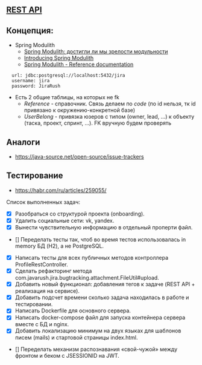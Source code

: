 ## [REST API](http://localhost:8080/doc)

## Концепция:

- Spring Modulith
    - [Spring Modulith: достигли ли мы зрелости модульности](https://habr.com/ru/post/701984/)
    - [Introducing Spring Modulith](https://spring.io/blog/2022/10/21/introducing-spring-modulith)
    - [Spring Modulith - Reference documentation](https://docs.spring.io/spring-modulith/docs/current-SNAPSHOT/reference/html/)

```
  url: jdbc:postgresql://localhost:5432/jira
  username: jira
  password: JiraRush
```

- Есть 2 общие таблицы, на которых не fk
    - _Reference_ - справочник. Связь делаем по _code_ (по id нельзя, тк id привязано к окружению-конкретной базе)
    - _UserBelong_ - привязка юзеров с типом (owner, lead, ...) к объекту (таска, проект, спринт, ...). FK вручную будем
      проверять

## Аналоги

- https://java-source.net/open-source/issue-trackers

## Тестирование

- https://habr.com/ru/articles/259055/

Список выполненных задач:
- [x] Разобраться со структурой проекта (onboarding).
- [x] Удалить социальные сети: vk, yandex.
- [x] Вынести чувствительную информацию в отдельный проперти файл.
- [] Переделать тесты так, чтоб во время тестов использовалась in memory БД (H2), а не PostgreSQL.
- [x] Написать тесты для всех публичных методов контроллера ProfileRestController.
- [x] Сделать рефакторинг метода com.javarush.jira.bugtracking.attachment.FileUtil#upload.
- [x] Добавить новый функционал: добавления тегов к задаче (REST API + реализация на сервисе).
- [x] Добавить подсчет времени сколько задача находилась в работе и тестировании.
- [x] Написать Dockerfile для основного сервера.
- [x] Написать docker-compose файл для запуска контейнера сервера вместе с БД и nginx.
- [x] Добавить локализацию минимум на двух языках для шаблонов писем (mails) и стартовой страницы index.html.
- [] Переделать механизм распознавания «свой-чужой» между фронтом и беком с JSESSIONID на JWT.